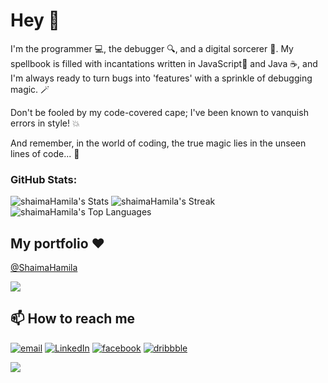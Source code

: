 
# Hey 🐥

I'm the programmer 💻, the debugger 🔍, and a digital sorcerer 🧹. My spellbook is filled with incantations written in JavaScript🚀 and Java ☕, and I'm always ready to turn bugs into 'features' with a sprinkle of debugging magic. 🪄

Don't be fooled by my code-covered cape; I've been known to vanquish errors in style! 💥

And remember, in the world of coding, the true magic lies in the unseen lines of code... 🔮

### GitHub Stats:

![shaimaHamila's Stats](https://github-readme-stats.vercel.app/api?username=shaimaHamila&theme=nightowl&show_icons=true&hide_border=true&count_private=true)
![shaimaHamila's Streak](https://github-readme-streak-stats.herokuapp.com/?user=shaimaHamila&theme=nightowl&hide_border=true)
![shaimaHamila's Top Languages](https://github-readme-stats.vercel.app/api/top-langs/?username=shaimaHamila&theme=nightowl&show_icons=true&hide_border=true&layout=compact)


## My portfolio ❤️
[@ShaimaHamila](https://shaimahamila.pages.dev/)

![](https://quotes-github-readme.vercel.app/api?type=horizontal&theme=dark)

## 📫 How to reach me
[![email](https://img.shields.io/badge/@shaimaHamila-lightgrey?style=for-the-badge)](mailto:2861984+hamilachaima1@gmail.com)
[![LinkedIn](https://img.shields.io/badge/LinkedIn-%230077B5.svg?style=for-the-badge&logo=linkedin&logoColor=white)](https://www.linkedin.com/in/shaimahamila/) 
[![facebook](https://img.shields.io/badge/facebook-%231DA1F2.svg?style=for-the-badge&logo=Twitter&logoColor=white)](https://www.facebook.com/shaimaHamila) 
[![dribbble](https://img.shields.io/badge/dribbble-%231DA1F2.svg?style=for-the-badge&logo=Twitter&logoColor=white)](https://dribbble.com/shaimaHamila) 

 

[![](https://visitcount.itsvg.in/api?id=shaimaHamila&label=Profile%20Views&color=7&icon=6&pretty=true)](https://visitcount.itsvg.in)
